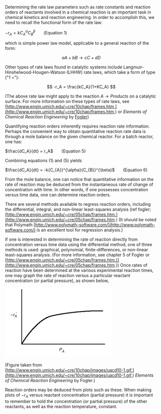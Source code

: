 

Determining the rate law parameters such as rate constants and reaction orders of reactants involved in a chemical reaction is an important task in chemical kinetics and reaction engineering.  In order to accomplish this, we need to recall the functional form of the rate law:

$-r_{A} = k{C_{A}}^{\alpha}{C_{B}}^{\beta}$&nbsp;&nbsp;&nbsp;&nbsp;&nbsp;&nbsp;&nbsp;(Equation 1)



which is simple power law model, applicable to a general reaction of the form:


$$
aA + bB \rightarrow cC + dD
$$


Other types of rate laws found in catalytic systems include Langmuir-Hinshelwood-Hougen-Watson (LHHW) rate laws, which take a form of type ("1 +"):


$$
-r_A = \frac{kC_A}{1+KC_A}
$$


(The above rate law might apply to the reaction $A \rightarrow Products$ on a catalytic surface.  For more information on these types of rate laws, see [http://www.engin.umich.edu/~cre/10chap/frames.htm,](http://www.engin.umich.edu/~cre/10chap/frames.htm,) or *Elements of Chemical Reaction Engineering* by [Fogler](Catalysis/References))


Quantifying reaction orders inherently requires reaction rate information.  Perhaps the convenient way to obtain quantitative reaction rate data is through a mole balance on the given chemical reactor.  For a batch reactor, one has:


$\frac{dC_A}{dt} = r_A$&nbsp;&nbsp;&nbsp;&nbsp;&nbsp;&nbsp;&nbsp;(Equation 5)



Combining equations (1) and (5) yields


$\frac{dC_A}{dt} = -k{C_{A}}^{\alpha}{C_{B}}^{\beta}$&nbsp;&nbsp;&nbsp;&nbsp;&nbsp;&nbsp;&nbsp;(Equation 6)



From the mole balance, one can notice that quantitative information on the rate of reaction may be deduced from the instantaneous rate of change of concentration with time.  In other words, if one possesses concentration versus time data, one can determine reaction orders.

There are several methods available to regress reaction orders, including the differential, integral, and non-linear least-squares analysis (ref fogler; [http://www.engin.umich.edu/~cre/05chap/frames.htm.](http://www.engin.umich.edu/~cre/05chap/frames.htm.)  (It should be noted that Polymath [http://www.polymath-software.com/](http://www.polymath-software.com/) is an excellent tool for regression analysis.)

If one is interested in determining the rate of reaction directly from concentration versus time data using the differential method, one of three methods is used: graphical, polynomial, finite-differences, or non-linear least-squares analysis.  (For more information, see chapter 5 of Fogler or [http://www.engin.umich.edu/~cre/05chap/frames.htm.)](http://www.engin.umich.edu/~cre/05chap/frames.htm.))  Once rates of reaction have been determined at the various experimental reaction times, one may graph the rate of reaction versus a particular reactant concentration (or partial pressure), as shown below,

![](./Fogler-Chap10-ravsPa.gif)

(Figure taken from [http://www.engin.umich.edu/~cre/10chap/images/uacd10-1.gif,](http://www.engin.umich.edu/~cre/10chap/images/uacd10-1.gif,) *Elements of Chemical Reaction Engineering* by Fogler.)

Reaction orders may be deduced from plots such as these.  When making plots of $-r_A$ versus reactant concentration (partial pressure) it is important to remember to hold the concentration (or partial pressure) of the other reactants, as well as the reaction temperature, constant.